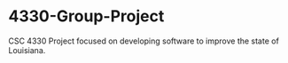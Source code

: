 # 4330-Group-Project
CSC 4330 Project focused on developing software to improve the state of Louisiana.
